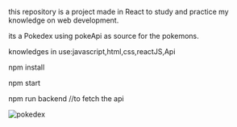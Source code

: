 this repository is a project made in React to study and practice my knowledge on web development.

its a Pokedex using pokeApi as source for the pokemons.

knowledges in use:javascript,html,css,reactJS,Api

npm install

npm start

npm run backend //to fetch the api 

<img src="https://ik.imagekit.io/lgandrioli/image.png?ik-sdk-version=javascript-1.4.3&updatedAt=1676598372888" alt="pokedex">
